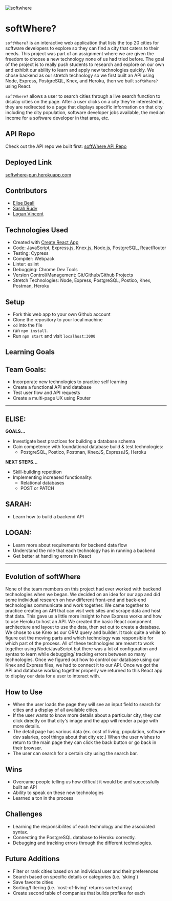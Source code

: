 ![softwhere](https://user-images.githubusercontent.com/78389005/140847121-2bd5e432-bca0-46f7-a761-3d5b375b3525.gif)

# softWhere?
`softWhere?` is an interactive web application that lists the top 20 cities for software developers to explore so they can find a city that caters to their needs. This project was part of an assignment where we are given the freedom to choose a new technology none of us had tried before. The goal of the project is to really push students to research and explore on our own and exhibit our ability to learn and apply new technologies quickly. We chose backend as our stretch technology so we first built an API using Node, Express, PostgreSQL, Knex, and Heroku, then we built `softWhere?` using React. 

`softWhere?` allows a user to search cities through a live search function to display cities on the page. After a user clicks on a city they're interested in, they are redirected to a page that displays specific information on that city including the city population, software developer jobs available, the median income for a software developer in that area, etc. 

## API Repo
Check out the API repo we built first:
[softWhere API Repo](https://github.com/sarahrudy/cities-api)

## Deployed Link
[softwhere-pun.herokuapp.com](https://softwhere-pun.herokuapp.com/)

## Contributors
- [Elise Beall](https://github.com/elisebeall)
- [Sarah Rudy](https://github.com/sarahrudy)
- [Logan Vincent](https://github.com/Logandv3)


## Technologies Used
* Created with [Create React App](https://github.com/facebook/create-react-app)
* Code: JavaScript, Express.js, Knex.js, Node.js, PostgreSQL, ReactRouter
* Testing: Cypress
* Compiler: Webpack
* Linter: eslint
* Debugging: Chrome Dev Tools
* Version Control/Management: Git/Github/Github Projects
* Stretch Technologies: Node, Express, PostgreSQL, Postico, Knex, Postman, Heroku


## Setup
- Fork this web app to your own Github account
- Clone the repository to your local machine
- `cd` into the file
- run `npm install`.
- Run `npm start` and visit `localhost:3000`


## Learning Goals
## Team Goals:
- Incorporate new technologies to practice self learning 
- Create a functional API and database
- Test user flow and API requests
- Create a multi-page UX using Router
---
## ELISE:
**GOALS...**
- Investigate best practices for building a database schema
- Gain competence with foundational database build & test technologies:
  - PostgreSQL, Postico, Postman, KnexJS, ExpressJS, Heroku

**NEXT STEPS...**
- Skill-building repetition
- Implementing increased functionality:
  - Relational databases
  - POST or PATCH

## SARAH:
- Learn how to build a backend API

## LOGAN:
- Learn more about requirements for backend data flow
- Understand the role that each technology has in running a backend
- Get better at handling errors in React
---


## Evolution of softWhere
None of the team members on this project had ever worked with backend technologies when we began.  We decided on an idea for our app and did some individual research on how different front-end and back-end technologies communicate and work together.  We came together to practice creating an API that can visit web sites and scrape data and host that data.  This gave us a little more insight to how Express works and how to use Heroku to host an API.  We created the basic React component architecture and layout to use the data, then set out to create a database.  We chose to use Knex as our ORM query and builder.  It took quite a while to figure out the moving parts and which technology was responsible for which part of the process.  All of these technologies are meant to work together using Node/JavaScript but there was a lot of configuration and syntax to learn while debugging/ tracking errors between so many technologies.  Once we figured out how to control our database using our Knex and Express files, we had to connect it to our API. Once we got the API and database working together properly we returned to this React app to display our data for a user to interact with.


## How to Use
- When the user loads the page they will see an input field to search for cities and a display of all available cities.
- If the user wants to know more details about a particular city, they can click directly on that city's image and the app will render a page with more details. 
- The detail page has various data (ex. cost of living, population, software dev salaries, cool things about that city etc.)  When the user wishes to return to the main page they can click the back button or go back in their browser.
- The user can search for a certain city using the search bar.


## Wins
- Overcame people telling us how difficult it would be and successfully built an API
- Ability to speak on these new technologies
- Learned a ton in the process 


## Challenges
- Learning the responsibilites of each technology and the associated syntax.
- Connecting the PostgreSQL database to Heroku correctly.
- Debugging and tracking errors through the different technologies.


## Future Additions
- Filter or rank cities based on an individual user and their preferences
- Search based on specific details or categories (i.e. 'skiing')
- Save favorite cities
- Sorting/filtering (i.e. 'cost-of-living' returns sorted array)
- Create second table of companies that builds profiles for each
